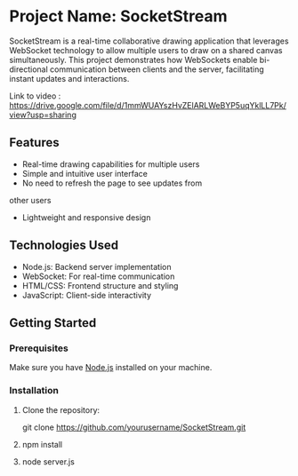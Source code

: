 # Project Name: SocketStream

SocketStream is a real-time collaborative drawing application that leverages WebSocket technology to allow multiple users to draw on a shared canvas simultaneously. This project demonstrates how WebSockets enable bi-directional communication between clients and the server, facilitating instant updates and interactions.

Link to video : https://drive.google.com/file/d/1mmWUAYszHvZElARLWeBYP5uqYklLL7Pk/view?usp=sharing

## Features

- Real-time drawing capabilities for multiple users
- Simple and intuitive user interface
- No need to refresh the page to see updates from 

other users
- Lightweight and responsive design

## Technologies Used

- Node.js: Backend server implementation
- WebSocket: For real-time communication
- HTML/CSS: Frontend structure and styling
- JavaScript: Client-side interactivity

## Getting Started

### Prerequisites

Make sure you have [Node.js](https://nodejs.org/) installed on your machine.

### Installation

1. Clone the repository:

   git clone https://github.com/yourusername/SocketStream.git

2. npm install
3. node server.js
